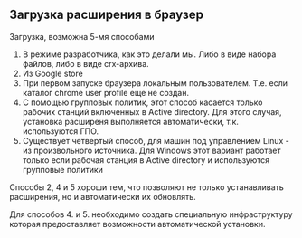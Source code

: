## Загрузка расширения в браузер
Загрузка, возможна 5-мя способами
1. В режиме разработчика, как это делали мы. Либо в виде набора файлов, либо в виде crx-архива.
2. Из Google store
3. При первом запуске браузера локальным пользователем. Т.е. если каталог chrome user profile еще не создан.
4. С помощью групповых политик, этот способ касается только рабочих станций включенных в Active directory. Для этого случая, установка расширеня выполняется автоматически, т.к. используются ГПО.
5. Существует четвертый способ, для машин под управлением Linux - из произвольного источника. Для Windows этот вариант работает только если рабочая станция в Active directory и используются групповые политики

Способы 2, 4 и 5 хороши тем, что позволяют не только устанавливать расширения, но и автоматически их обновлять.

Для способов 4. и 5. необходимо создать специальную инфраструктуру которая предоставляет возможности автоматической установки. 
